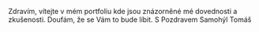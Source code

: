 Zdravím, vítejte v mém portfoliu kde jsou znázorněné mé dovednosti a zkušenosti.
Doufám, že se Vám to bude líbit.
S Pozdravem Samohýl Tomáš
